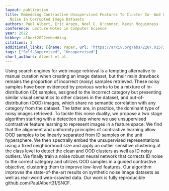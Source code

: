 ```yaml
---
layout: publication
title: Embedding Contrastive Unsupervised Features To Cluster In- And Out-of-distribution
  Noise In Corrupted Image Datasets
authors: Paul Albert, Eric Arazo, Noel E. O'connor, Kevin Mcguinness
conference: Lecture Notes in Computer Science
year: 2022
bibkey: albert2022embedding
citations: 3
additional_links: [{name: Paper, url: 'https://arxiv.org/abs/2207.01573'}]
tags: ["Self-Supervised", "Unsupervised"]
short_authors: Albert et al.
---
```

Using search engines for web image retrieval is a tempting alternative to
manual curation when creating an image dataset, but their main drawback remains
the proportion of incorrect (noisy) samples retrieved. These noisy samples have
been evidenced by previous works to be a mixture of in-distribution (ID)
samples, assigned to the incorrect category but presenting similar visual
semantics to other classes in the dataset, and out-of-distribution (OOD)
images, which share no semantic correlation with any category from the dataset.
The latter are, in practice, the dominant type of noisy images retrieved. To
tackle this noise duality, we propose a two stage algorithm starting with a
detection step where we use unsupervised contrastive feature learning to
represent images in a feature space. We find that the alignment and uniformity
principles of contrastive learning allow OOD samples to be linearly separated
from ID samples on the unit hypersphere. We then spectrally embed the
unsupervised representations using a fixed neighborhood size and apply an
outlier sensitive clustering at the class level to detect the clean and OOD
clusters as well as ID noisy outliers. We finally train a noise robust neural
network that corrects ID noise to the correct category and utilizes OOD samples
in a guided contrastive objective, clustering them to improve low-level
features. Our algorithm improves the state-of-the-art results on synthetic
noise image datasets as well as real-world web-crawled data. Our work is fully
reproducible github.com/PaulAlbert31/SNCF.